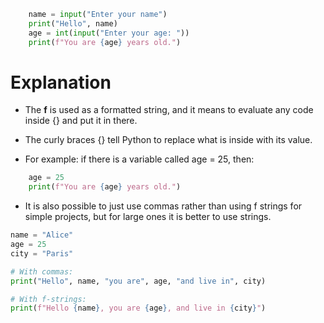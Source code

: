 ```python
    name = input("Enter your name")
    print("Hello", name)
    age = int(input("Enter your age: "))
    print(f"You are {age} years old.")

```
# Explanation
- The **f** is used as a formatted string, and it means to evaluate any code inside {} and put it in there. 

- The curly braces {} tell Python to replace what is inside with its value. 

- For example: if there is a variable called age = 25, then:
```python 
    age = 25
    print(f"You are {age} years old.")

```
- It is also possible to just use commas rather than using f strings for simple projects, but for large ones it is better to use strings. 

```python 
name = "Alice"
age = 25
city = "Paris"

# With commas:
print("Hello", name, "you are", age, "and live in", city)

# With f-strings:
print(f"Hello {name}, you are {age}, and live in {city}")
